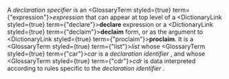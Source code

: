  



A *declaration specifier* is an <GlossaryTerm styled={true} term={"expression"}><i>expression</i></GlossaryTerm> that can appear at top level of a <DictionaryLink styled={true} term={"declare"}><b>declare</b></DictionaryLink> expression or a <DictionaryLink styled={true} term={"declaim"}><b>declaim</b></DictionaryLink> form, or as the argument to <DictionaryLink styled={true} term={"proclaim"}><b>proclaim</b></DictionaryLink>. It is a <GlossaryTerm styled={true} term={"list"}><i>list</i></GlossaryTerm> whose <GlossaryTerm styled={true} term={"car"}><i>car</i></GlossaryTerm> is a *declaration identifier* , and whose <GlossaryTerm styled={true} term={"cdr"}><i>cdr</i></GlossaryTerm> is data interpreted according to rules specific to the *declaration identifier* . 



